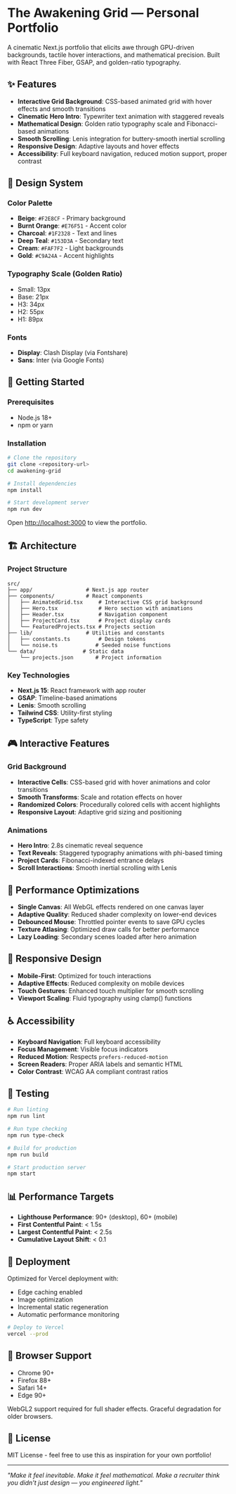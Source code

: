 # The Awakening Grid — Personal Portfolio

A cinematic Next.js portfolio that elicits awe through GPU-driven backgrounds, tactile hover interactions, and mathematical precision. Built with React Three Fiber, GSAP, and golden-ratio typography.

## ✨ Features

- **Interactive Grid Background**: CSS-based animated grid with hover effects and smooth transitions
- **Cinematic Hero Intro**: Typewriter text animation with staggered reveals
- **Mathematical Design**: Golden ratio typography scale and Fibonacci-based animations
- **Smooth Scrolling**: Lenis integration for buttery-smooth inertial scrolling
- **Responsive Design**: Adaptive layouts and hover effects
- **Accessibility**: Full keyboard navigation, reduced motion support, proper contrast

## 🎨 Design System

### Color Palette
- **Beige**: `#F2E8CF` - Primary background
- **Burnt Orange**: `#E76F51` - Accent color
- **Charcoal**: `#1F2328` - Text and lines
- **Deep Teal**: `#153D3A` - Secondary text
- **Cream**: `#FAF7F2` - Light backgrounds
- **Gold**: `#C9A24A` - Accent highlights

### Typography Scale (Golden Ratio)
- Small: 13px
- Base: 21px
- H3: 34px
- H2: 55px
- H1: 89px

### Fonts
- **Display**: Clash Display (via Fontshare)
- **Sans**: Inter (via Google Fonts)

## 🚀 Getting Started

### Prerequisites
- Node.js 18+ 
- npm or yarn

### Installation

```bash
# Clone the repository
git clone <repository-url>
cd awakening-grid

# Install dependencies
npm install

# Start development server
npm run dev
```

Open [http://localhost:3000](http://localhost:3000) to view the portfolio.

## 🏗️ Architecture

### Project Structure
```
src/
├── app/                 # Next.js app router
├── components/          # React components
│   ├── AnimatedGrid.tsx     # Interactive CSS grid background
│   ├── Hero.tsx             # Hero section with animations
│   ├── Header.tsx           # Navigation component
│   ├── ProjectCard.tsx      # Project display cards
│   └── FeaturedProjects.tsx # Projects section
├── lib/                 # Utilities and constants
│   ├── constants.ts         # Design tokens
│   └── noise.ts            # Seeded noise functions
└── data/               # Static data
    └── projects.json       # Project information
```

### Key Technologies
- **Next.js 15**: React framework with app router
- **GSAP**: Timeline-based animations
- **Lenis**: Smooth scrolling
- **Tailwind CSS**: Utility-first styling
- **TypeScript**: Type safety

## 🎮 Interactive Features

### Grid Background
- **Interactive Cells**: CSS-based grid with hover animations and color transitions
- **Smooth Transforms**: Scale and rotation effects on hover
- **Randomized Colors**: Procedurally colored cells with accent highlights
- **Responsive Layout**: Adaptive grid sizing and positioning

### Animations
- **Hero Intro**: 2.8s cinematic reveal sequence
- **Text Reveals**: Staggered typography animations with phi-based timing
- **Project Cards**: Fibonacci-indexed entrance delays
- **Scroll Interactions**: Smooth inertial scrolling with Lenis

## 🔧 Performance Optimizations

- **Single Canvas**: All WebGL effects rendered on one canvas layer
- **Adaptive Quality**: Reduced shader complexity on lower-end devices
- **Debounced Mouse**: Throttled pointer events to save GPU cycles
- **Texture Atlasing**: Optimized draw calls for better performance
- **Lazy Loading**: Secondary scenes loaded after hero animation

## 📱 Responsive Design

- **Mobile-First**: Optimized for touch interactions
- **Adaptive Effects**: Reduced complexity on mobile devices
- **Touch Gestures**: Enhanced touch multiplier for smooth scrolling
- **Viewport Scaling**: Fluid typography using clamp() functions

## ♿ Accessibility

- **Keyboard Navigation**: Full keyboard accessibility
- **Focus Management**: Visible focus indicators
- **Reduced Motion**: Respects `prefers-reduced-motion`
- **Screen Readers**: Proper ARIA labels and semantic HTML
- **Color Contrast**: WCAG AA compliant contrast ratios

## 🧪 Testing

```bash
# Run linting
npm run lint

# Run type checking
npm run type-check

# Build for production
npm run build

# Start production server
npm start
```

## 📊 Performance Targets

- **Lighthouse Performance**: 90+ (desktop), 60+ (mobile)
- **First Contentful Paint**: < 1.5s
- **Largest Contentful Paint**: < 2.5s
- **Cumulative Layout Shift**: < 0.1

## 🚀 Deployment

Optimized for Vercel deployment with:
- Edge caching enabled
- Image optimization
- Incremental static regeneration
- Automatic performance monitoring

```bash
# Deploy to Vercel
vercel --prod
```

## 🎯 Browser Support

- Chrome 90+
- Firefox 88+
- Safari 14+
- Edge 90+

WebGL2 support required for full shader effects. Graceful degradation for older browsers.

## 📄 License

MIT License - feel free to use this as inspiration for your own portfolio!

---

*"Make it feel inevitable. Make it feel mathematical. Make a recruiter think you didn't just design — you engineered light."*